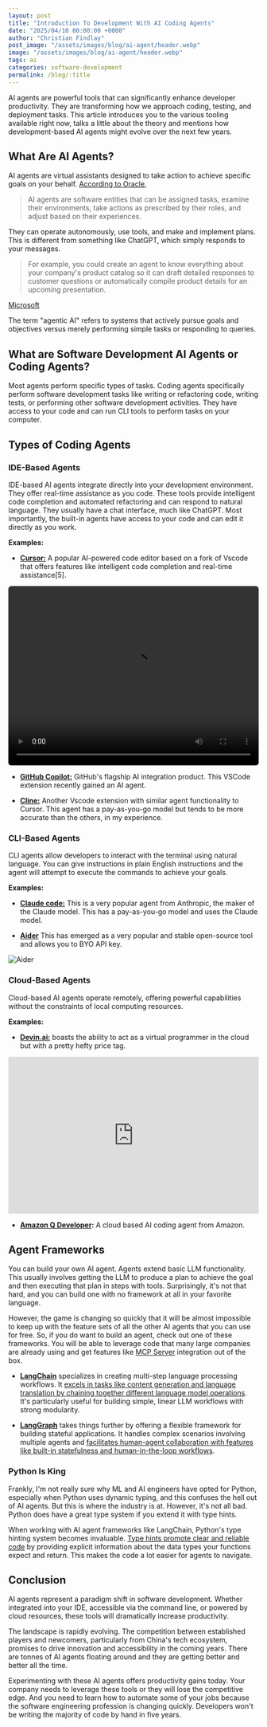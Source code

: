 ```yaml
---
layout: post
title: "Introduction To Development With AI Coding Agents"
date: "2025/04/10 00:00:00 +0000"
author: "Christian Findlay"
post_image: "/assets/images/blog/ai-agent/header.webp"
image: "/assets/images/blog/ai-agent/header.webp"
tags: ai
categories: software-development
permalink: /blog/:title
---
```


AI agents are powerful tools that can significantly enhance developer productivity. They are transforming how we approach coding, testing, and deployment tasks. This article introduces you to the various tooling available right now, talks a little about the theory and mentions how development-based AI agents might evolve over the next few years.

## What Are AI Agents?
AI agents are virtual assistants designed to take action to achieve specific goals on your behalf. [According to Oracle](https://www.oracle.com/au/artificial-intelligence/ai-agents/),

> AI agents are software entities that can be assigned tasks, examine their environments, take actions as prescribed by their roles, and adjust based on their experiences.

They can operate autonomously, use tools, and make and implement plans. This is different from something like ChatGPT, which simply responds to your messages.

> For example, you could create an agent to know everything about your company's product catalog so it can draft detailed responses to customer questions or automatically compile product details for an upcoming presentation.

[Microsoft](https://news.microsoft.com/source/features/ai/ai-agents-what-they-are-and-how-theyll-change-the-way-we-work/)

The term "agentic AI" refers to systems that actively pursue goals and objectives versus merely performing simple tasks or responding to queries. 

## What are Software Development AI Agents or Coding Agents?

Most agents perform specific types of tasks. Coding agents specifically perform software development tasks like writing or refactoring code, writing tests, or performing other software development activities. They have access to your code and can run CLI tools to perform tasks on your computer.

## Types of Coding Agents

### IDE-Based Agents

IDE-based AI agents integrate directly into your development environment. They offer real-time assistance as you code. These tools provide intelligent code completion and automated refactoring and can respond to natural language. They usually have a chat interface, much like ChatGPT. Most importantly, the built-in agents have access to your code and can edit it directly as you work.

**Examples:**

- [**Cursor:**](https://www.cursor.com) A popular AI-powered code editor based on a fork of Vscode that offers features like intelligent code completion and real-time assistance[5].

<video controls src="[/assets/images/blog/nimble_charts/iosdemo.mp4](https://assets.basehub.com/191e7e6d/2c99e8a087f981290dc74d2b621a7192/current-best-for-two-mp4.mp4)" title="Cursor"  width="100%" height="360" style="border-radius: 6px;align-items: center;" alt="Cursor Demo"></video>

- [**GitHub Copilot:**](https://github.com/features/copilot) GitHub's flagship AI integration product. This VSCode extension recently gained an AI agent.

- [**Cline:**](https://cline.bot/) Another Vscode extension with similar agent functionality to Cursor. This agent has a pay-as-you-go model but tends to be more accurate than the others, in my experience.

### CLI-Based Agents

CLI agents allow developers to interact with the terminal using natural language. You can give instructions in plain English instructions and the agent will attempt to execute the commands to achieve your goals.

**Examples:**

- [**Claude code:**](https://docs.anthropic.com/en/docs/agents-and-tools/claude-code/overview) This is a very popular agent from Anthropic, the maker of the Claude model. This has a pay-as-you-go model and uses the Claude model.

- [**Aider**](https://github.com/Aider-AI/aider) This has emerged as a very popular and stable open-source tool and allows you to BYO API key.

![Aider](https://camo.githubusercontent.com/6d2d9a8d839bed3d9dc1bf62d47f0767e19906ce76d369a78ef9805dbfb34609/68747470733a2f2f61696465722e636861742f6173736574732f73637265656e636173742e737667)
  
### Cloud-Based Agents

Cloud-based AI agents operate remotely, offering powerful capabilities without the constraints of local computing resources.

**Examples:**

- [**Devin.ai:**](https://devin.ai) boasts the ability to act as a virtual programmer in the cloud but with a pretty hefty price tag.

<iframe 
    width= "100%" 
    height= "315" 
    src="https://www.youtube.com/embed/fjHtjT7GO1c" 
    title= "Devin AI Demo"
    frameborder= "0" 
    allow="accelerometer; autoplay; clipboard-write; encrypted-media; gyroscope; picture-in-picture" 
    allowfullscreen>
</iframe>

- **[Amazon Q Developer](https://aws.amazon.com/q/developer/):** A cloud based AI coding agent from Amazon.

## Agent Frameworks

You can build your own AI agent. Agents extend basic LLM functionality. This usually involves getting the LLM to produce a plan to achieve the goal and then executing that plan in steps with tools. Surprisingly, it's not that hard, and you can build one with no framework at all in your favorite language.

However, the game is changing so quickly that it will be almost impossible to keep up with the feature sets of all the other AI agents that you can use for free. So, if you do want to build an agent, check out one of these frameworks. You will be able to leverage code that many large companies are already using and get features like [MCP Server](https://modelcontextprotocol.io) integration out of the box.

- [**LangChain**](https://www.langchain.com/) specializes in creating multi-step language processing workflows. It [excels in tasks like content generation and language translation by chaining together different language model operations](https://www.getzep.com/ai-agents/langchain-agents-langgraph). It's particularly useful for building simple, linear LLM workflows with strong modularity.

- [**LangGraph**](https://www.langchain.com/langgraph) takes things further by offering a flexible framework for building stateful applications. It handles complex scenarios involving multiple agents and [facilitates human-agent collaboration with features like built-in statefulness and human-in-the-loop workflows](https://www.getzep.com/ai-agents/langchain-agents-langgraph).

### Python Is King

Frankly, I'm not really sure why ML and AI engineers have opted for Python, especially when Python uses dynamic typing, and this confuses the hell out of AI agents. But this is where the industry is at. However, it's not all bad. Python does have a great type system if you extend it with type hints.

When working with AI agent frameworks like LangChain, Python's type hinting system becomes invaluable. [Type hints promote clear and reliable code](https://dagster.io/blog/python-type-hinting) by providing explicit information about the data types your functions expect and return. This makes the code a lot easier for agents to navigate.

## Conclusion

AI agents represent a paradigm shift in software development. Whether integrated into your IDE, accessible via the command line, or powered by cloud resources, these tools will dramatically increase productivity.

The landscape is rapidly evolving. The competition between established players and newcomers, particularly from China's tech ecosystem, promises to drive innovation and accessibility in the coming years. There are tonnes of AI agents floating around and they are getting better and better all the time.

Experimenting with these AI agents offers productivity gains today. Your company needs to leverage these tools or they will lose the competitive edge. And you need to learn how to automate some of your jobs because the software engineering profession is changing quickly. Developers won't be writing the majority of code by hand in five years.